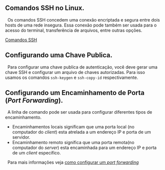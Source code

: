 ## Comandos SSH no Linux.
&nbsp; Os comandos SSH concedem uma conexão encriptada e segura entre dois hosts de uma rede insegura.
Essa conexão pode também ser usada para o acesso do terminal, transferência de arquivos, entre outras opções.

[Comandos SSH](./2.%20SSH%20Commands.md)

## Configurando uma Chave Publica.
&nbsp; Para configurar uma chave publica de autenticação, você deve gerar uma chave SSH e configurar um arquivo de chaves autorizadas.
Para isso usamos os comandos `ssh-keygen` e `ssh-copy-id` respectivamente.

## Configurando um Encaminhamento de Porta (*Port Forwarding*).
&nbsp; A linha de comando pode ser usada para configurar diferentes tipos de encaminhamento.
- Encaminhamentos locais significam que uma porta local (no computador do *client*) esta atrelada a um endereço IP e porta de um servidor.
- Encaminhamento remoto significa que uma porta remota(no computador do *server*) esta encaminhada para um endereço IP e porta de um *client* especifico.

&nbsp; Para mais informações veja [como configurar um *port forwarding*](./3.%20Port%20Forwarding.md)
